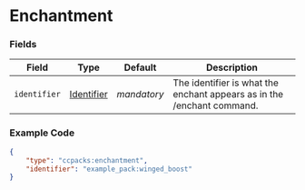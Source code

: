 # Enchantment

### Fields

   Field   | Type | Default | Description
-----------|------|---------|-------------
`identifier` | [Identifier]() | *mandatory* | The identifier is what the enchant appears as in the /enchant command.

### Example Code

```json
{
	"type": "ccpacks:enchantment",
	"identifier": "example_pack:winged_boost"
}
```

